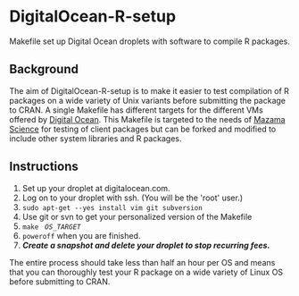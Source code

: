# DigitalOcean-R-setup

Makefile set up Digital Ocean droplets with software to compile R packages.

## Background

The aim of DigitalOcean-R-setup is to make it easier to test compilation of R packages on a wide variety of Unix variants
before submitting the package to CRAN. A single Makefile has different targets for the different VMs offered by
[Digital Ocean](http://digitalocean.com). This Makefile is targeted to the needs of
[Mazama Science](http://mazamascience.com) for testing of
client packages but can be forked and modified to include other system libraries and R packages.


## Instructions

1. Set up your droplet at digitalocean.com.
2. Log on to your droplet with ssh. (You will be the 'root' user.)
3. `sudo apt-get --yes install vim git subversion`
4. Use git or svn to get your personalized version of the Makefile
5. `make ` *`OS_TARGET`*
6. `poweroff` when you are finished.
7. __*Create a snapshot and delete your droplet to stop recurring fees.*__

The entire process should take less than half an hour per OS and means that you can thoroughly test your R package on a wide variety of Linux OS before submitting to CRAN.
